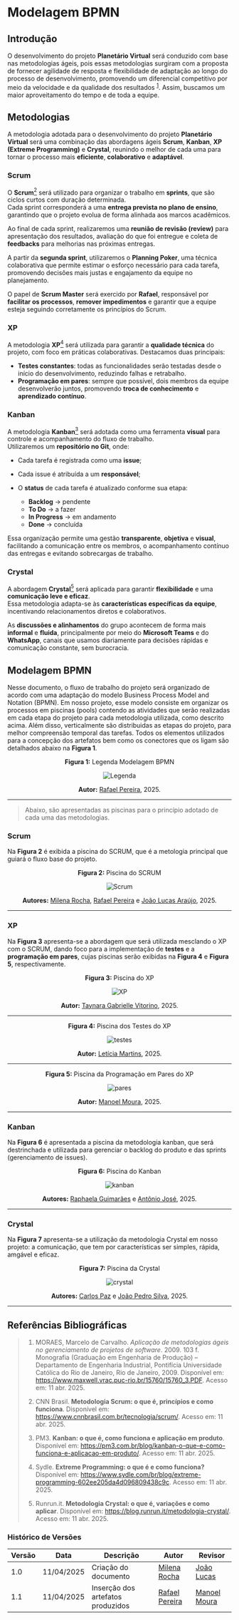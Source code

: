 # Modelagem BPMN <a id="artefato"></a>

## Introdução

O desenvolvimento do projeto **Planetário Virtual** será conduzido com base nas metodologias ágeis, pois essas metodologias surgiram com a proposta de fornecer agilidade de resposta e flexibilidade de adaptação ao longo do processo de desenvolvimento, promovendo um diferencial competitivo por meio da velocidade e da qualidade dos resultados <sup>[1](#1)</sup>. Assim, buscamos um maior aproveitamento do tempo e de toda a equipe.

## Metodologias


A metodologia adotada para o desenvolvimento do projeto **Planetário Virtual** será uma combinação das abordagens ágeis **Scrum**, **Kanban**, **XP (Extreme Programming)** e **Crystal**, reunindo o melhor de cada uma para tornar o processo mais **eficiente**, **colaborativo** e **adaptável**.

### Scrum

O **Scrum**<a href="#2"><sup>2</sup></a> será utilizado para organizar o trabalho em **sprints**, que são ciclos curtos com duração determinada.  
Cada sprint corresponderá a uma **entrega prevista no plano de ensino**, garantindo que o projeto evolua de forma alinhada aos marcos acadêmicos.

Ao final de cada sprint, realizaremos uma **reunião de revisão (review)** para apresentação dos resultados, avaliação do que foi entregue e coleta de **feedbacks** para melhorias nas próximas entregas.

A partir da **segunda sprint**, utilizaremos o **Planning Poker**, uma técnica colaborativa que permite estimar o esforço necessário para cada tarefa, promovendo decisões mais justas e engajamento da equipe no planejamento.

O papel de **Scrum Master** será exercido por **Rafael**, responsável por **facilitar os processos**, **remover impedimentos** e garantir que a equipe esteja seguindo corretamente os princípios do Scrum.

### XP


A metodologia **XP**<a href="#4"><sup>4</sup></a> será utilizada para garantir a **qualidade técnica** do projeto, com foco em práticas colaborativas. Destacamos duas principais:

- **Testes constantes**: todas as funcionalidades serão testadas desde o início do desenvolvimento, reduzindo falhas e retrabalho.
- **Programação em pares**: sempre que possível, dois membros da equipe desenvolverão juntos, promovendo **troca de conhecimento** e **aprendizado contínuo**.

### Kanban


A metodologia **Kanban**<a href="#3"><sup>3</sup></a> será adotada como uma ferramenta **visual** para controle e acompanhamento do fluxo de trabalho.  
Utilizaremos um **repositório no Git**, onde:

- Cada tarefa é registrada como uma **issue**;
- Cada issue é atribuída a um **responsável**;
- O **status** de cada tarefa é atualizado conforme sua etapa:

  - **Backlog** → pendente  
  - **To Do** → a fazer  
  - **In Progress** → em andamento  
  - **Done** → concluída

Essa organização permite uma gestão **transparente**, **objetiva** e **visual**, facilitando a comunicação entre os membros, o acompanhamento contínuo das entregas e evitando sobrecargas de trabalho.

### Crystal


A abordagem **Crystal**<a href="#5"><sup>5</sup></a> será aplicada para garantir **flexibilidade** e uma **comunicação leve e eficaz**.  
Essa metodologia adapta-se às **características específicas da equipe**, incentivando relacionamentos diretos e colaborativos.

As **discussões e alinhamentos** do grupo acontecem de forma mais **informal** e **fluida**, principalmente por meio do **Microsoft Teams** e do **WhatsApp**, canais que usamos diariamente para decisões rápidas e comunicação constante, sem burocracia.



## Modelagem BPMN

Nesse documento, o fluxo de trabalho do projeto será organizado de acordo com uma adaptação do modelo Business Process Model and Notation (BPMN). Em nosso projeto, esse modelo consiste em organizar os processos em piscinas (pools) contendo as atividades que serão realizadas em cada etapa do projeto para cada metodologia utilizada, como descrito acima. Além disso, verticalmente são distribuidas as etapas do projeto, para melhor compreensão temporal das tarefas. Todos os elementos utilizados para a concepção dos artefatos bem como os conectores que os ligam são detalhados abaixo na **Figura 1**.

<center>

**Figura 1:** Legenda Modelagem BPMN

![Legenda](assets/legenda.jpg)

**Autor:** [Rafael Pereira](https://github.com/rafgpereira), 2025.
</center>

---

> Abaixo, são apresentadas as piscinas para o princípio adotado de cada uma das metodologias.

### Scrum

Na **Figura 2** é exibida a piscina do SCRUM, que é a metologia principal que guiará o fluxo base do projeto.

<center>

**Figura 2:** Piscina do SCRUM<a id="scrum1"></a>

![Scrum](assets/scrum.jpg)

**Autores:** [Milena Rocha](https://github.com/MilenaFRocha), [Rafael Pereira](https://github.com/rafgpereira) e [João Lucas Araújo](https://github.com/jlucasiqueira), 2025.

</center>

---

### XP

Na **Figura 3** apresenta-se a abordagem que será utilizada mesclando o XP com o SCRUM, dando foco para a implementação de **testes** e a **programação em pares**, cujas piscinas serão exibidas na **Figura 4** e **Figura 5**, respectivamente.

<center>

**Figura 3:** Piscina do XP<a id="xp1"></a>

![XP](assets/xp.jpg)

**Autor:** [Taynara Gabrielle Vitorino](https://github.com/taybalau), 2025.

</center>

---

<center>

**Figura 4:** Piscina dos Testes do XP<a id="testes1"></a>

![testes](assets/testes.jpg)

**Autor:** [Letícia Martins](https://github.com/leticiatmartins), 2025.

</center>

---

<center>

**Figura 5:** Piscina da Programação em Pares do XP<a id="pares1"></a>

![pares](assets/pares.jpg)

**Autor:** [Manoel Moura](https://github.com/manoelmoura), 2025.

</center>

---

### Kanban

Na **Figura 6** é apresentada a piscina da metodologia kanban, que será destrinchada e utilizada para gerenciar o backlog do produto e das sprints (gerenciamento de issues).

<center>

**Figura 6:** Piscina do Kanban<a id="kanban1"></a>

![kanban](assets/kanban.jpg)

**Autores:** [Raphaela Guimarães](https://github.com/raphaiela) e [Antônio José](https://github.com/antonioleaojr), 2025.

</center>

---

### Crystal

Na **Figura 7** apresenta-se a utilização da metodologia Crystal em nosso projeto: a comunicação, que tem por características ser simples, rápida, amgável e eficaz.

<center>

**Figura 7:** Piscina da Crystal<a id="crystal1"></a>

![crystal](assets/crystal.jpg)

**Autores:** [Carlos Paz](https://github.com/dudupaz) e [João Pedro Silva](https://github.com/JoaoPedrooSS), 2025.

</center>

---

## Referências Bibliográficas


>1. <a name="1"></a> MORAES, Marcelo de Carvalho. *Aplicação de metodologias ágeis no gerenciamento de projetos de software*. 2009. 103 f. Monografia (Graduação em Engenharia de Produção) – Departamento de Engenharia Industrial, Pontifícia Universidade Católica do Rio de Janeiro, Rio de Janeiro, 2009. Disponível em: <https://www.maxwell.vrac.puc-rio.br/15760/15760_3.PDF>. Acesso em: 11 abr. 2025.
>
>2. <a name="2"></a> CNN Brasil. **Metodologia Scrum: o que é, princípios e como funciona**. Disponível em: <https://www.cnnbrasil.com.br/tecnologia/scrum/>. Acesso em: 11 abr. 2025.
>
>3. <a name="3"></a> PM3. **Kanban: o que é, como funciona e aplicação em produto**. Disponível em: <https://pm3.com.br/blog/kanban-o-que-e-como-funciona-e-aplicacao-em-produto/>. Acesso em: 11 abr. 2025.
>
>4. <a name="4"></a> Sydle. **Extreme Programming: o que é e como funciona?** Disponível em: <https://www.sydle.com/br/blog/extreme-programming-602ee205da4d096809438c9c>. Acesso em: 11 abr. 2025.
>
>5. <a name="5"></a> Runrun.it. **Metodologia Crystal: o que é, variações e como aplicar**. Disponível em: <https://blog.runrun.it/metodologia-crystal/>. Acesso em: 11 abr. 2025.


### Histórico de Versões

| Versão | Data       | Descrição                                      | Autor               | Revisor            |
|--------|------------|------------------------------------------------|---------------------|--------------------|
| 1.0    | 11/04/2025 | Criação do documento | [Milena Rocha](https://github.com/milenafrocha)          |  [João Lucas](https://github.com/jlucasiqueira)  |
| 1.1    | 11/04/2025 | Inserção dos artefatos produzidos | [Rafael Pereira](https://github.com/rafgpereira)  |  [Manoel Moura](https://github.com/manoelmoura)   |